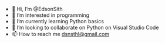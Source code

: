 - 👋 Hi, I’m @EdsonSith
- 👀 I’m interested in programming
- 🌱 I’m currently learning Python basics
- 💞️ I’m looking to collaborate on Python on Visual Studio Code
- 📫 How to reach me dsnsthl@gmail.com

<!---
EdsonSith/EdsonSith is a ✨ special ✨ repository because its `README.md` (this file) appears on your GitHub profile.
You can click the Preview link to take a look at your changes.
--->


